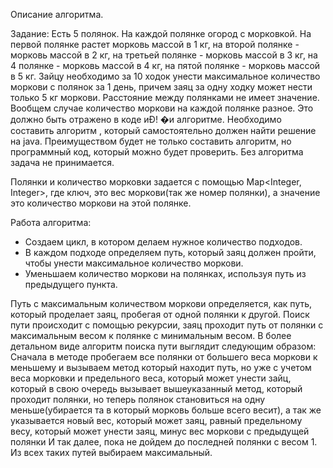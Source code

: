 Описание алгоритма.

Задание:
Есть 5 полянок. На каждой полянке огород с морковкой. На первой полянке растет морковь массой в 1 кг, на второй полянке - морковь массой в 2 кг, на третьей полянке - морковь массой в 3 кг, на 4 полянке - морковь массой в 4 кг, на пятой полянке - морковь массой в 5 кг.  Зайцу необходимо за 10 ходок унести максимальное количество моркови с полянок за 1 день, причем заяц за одну ходку может нести только 5 кг моркови. Расстояние между полянками не имеет значение. Вообщем случае количество моркови на каждой полянке разное. Это должно быть отражено в коде иÐ!
�и алгоритме.  Необходимо составить алгоритм , который самостоятельно должен найти решение на java. Преимуществом будет не только составить алгоритм, но программный код, который можно будет проверить. Без алгоритма задача не принимается.

Полянки и количество морковки задается с помощью Map<Integer, Integer>, где ключ, это вес моркови(так же номер полянки), а
значение это количество моркови на этой полянке.

Работа алгоритма:
+ Создаем цикл, в котором делаем нужное количество подходов.
+ В каждом подходе определяем путь, который заяц должен пройти, чтобы унести максимальное количество моркови.
+ Уменьшаем количество моркови на полянках, используя путь из предыдущего пункта.

Путь с максимальным количеством моркови определяется, как путь, который проделает заяц, пробегая от одной полянки к другой.
Поиск пути происходит с помощью рекурсии, заяц проходит путь от полянки с максимальным весом к полянке с минимальным весом.
В более детальном виде алгоритм поиска пути выглядит следующим образом:
Сначала в методе пробегаем все полянки от большего веса моркови к меньшему и вызываем метод который находит путь,
но уже с учетом веса морковки и предельного веса, который может унести зайц, который в свою очередь вызывает вышеуказанный метод,
который проходит полянки, но теперь полянок становиться на одну меньше(убирается та в который морковь больше всего весит),
а так же указывается новый вес, который может заяц, равный предельному весу, который может унести заяц, минус вес моркови с предыдущей полянки 
И так далее, пока не дойдем до последней полянки с весом 1. Из всех таких путей выбираем максимальный.
